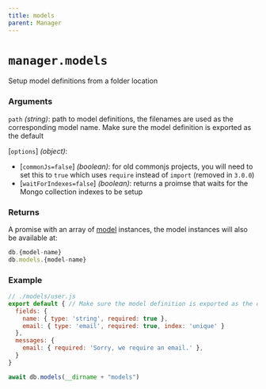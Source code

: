 ```yaml
---
title: models
parent: Manager
---
```


# `manager.models`

Setup model definitions from a folder location

### Arguments

`path` *(string)*: path to model definitions, the filenames are used as the corresponding model name. Make sure the model definition is exported as the default

[`options`] *(object)*:
  - [`commonJs=false`] *(boolean)*: for old commonjs projects, you will need to set this to `true` which uses `require` instead of `import` (removed in `3.0.0`)
  - [`waitForIndexes=false`] *(boolean)*: returns a proimse that waits for the Mongo collection indexes to be setup

### Returns

A promise with an array of [model](../model) instances, the model instances will also be available at:
```js
db.{model-name}
db.models.{model-name}
```

### Example

```js
// ./models/user.js
export default { // Make sure the model definition is exported as the default
  fields: {
    name: { type: 'string', required: true },
    email: { type: 'email', required: true, index: 'unique' }
  },
  messages: {
    email: { required: 'Sorry, we require an email.' },
  }
}
```

```js
await db.models(__dirname + "models")
```
